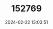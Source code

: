 ---
title: "152769"
category: "Selenicereus atropilosus"
draft: false
date: 2024-02-22 13:03:51
languages:
  Spanish; Castilian: ["Pitayita Nocturna"]
---